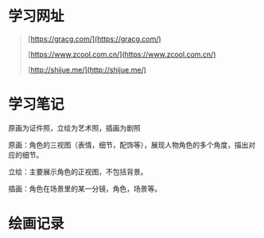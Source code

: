 # 学习网址

> [https://gracg.com/](https://gracg.com/)
>
> [https://www.zcool.com.cn/](https://www.zcool.com.cn/)
>
> [http://shijue.me/](http://shijue.me/)

# 学习笔记
原画为证件照，立绘为艺术照，插画为剧照

原画：角色的三视图（表情，细节，配饰等），展现人物角色的多个角度，描出对应的细节。

立绘：主要展示角色的正视图，不包括背景。

插画：角色在场景里的某一分镜，角色，场景等。

# 绘画记录
<paint />